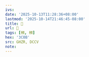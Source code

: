 ```yaml
---
ivs:
date: '2025-10-13T11:28:36+08:00'
lastmod: '2025-10-14T21:46:45-08:00'
title: 󰝴
url: 󰝴
tags: [㰋, 㰋]
hex: '3C0B'
src: GHZR, DCCV
note:
---
```

